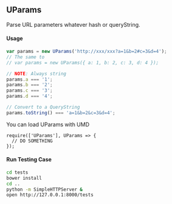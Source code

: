 ## UParams

Parse URL parameters whatever hash or queryString.

#### Usage

```javascript
var params = new UParams('http://xxx/xxx?a=1&b=2#c=3&d=4');
// The same to
// var params = new UParams({ a: 1, b: 2, c: 3, d: 4 });

// NOTE: Always string
params.a === '1';
params.b === '2';
params.c === '3';
params.d === '4';

// Convert to a QueryString
params.toString() === 'a=1&b=2&c=3&d=4';
```

You can load UParams with UMD

```
require(['UParams'], UParams => {
  // DO SOMETHING
});
```

#### Run Testing Case

```bash
cd tests
bower install
cd ..
python -m SimpleHTTPServer &
open http://127.0.0.1:8000/tests
```
